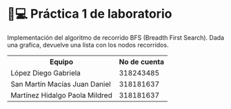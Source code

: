 # 👾💻 Práctica 1 de laboratorio

Implementación del algoritmo de recorrido BFS (Breadth First Search). Dada una grafica, devuelve una lista con los nodos recorridos. 

<table>
    <tr>
        <th>Equipo</th>
        <th>No de cuenta</th>
    </tr>
    <tr>
        <td>López Diego Gabriela</td>
        <td>318243485</td>
    </tr>
    <tr>
        <td>San Martín Macías Juan Daniel</td>
        <td>318181637</td>
    </tr>
    <tr>
        <td>Martínez Hidalgo Paola Mildred</td>
        <td>318181637</td>
    </tr>
</table>